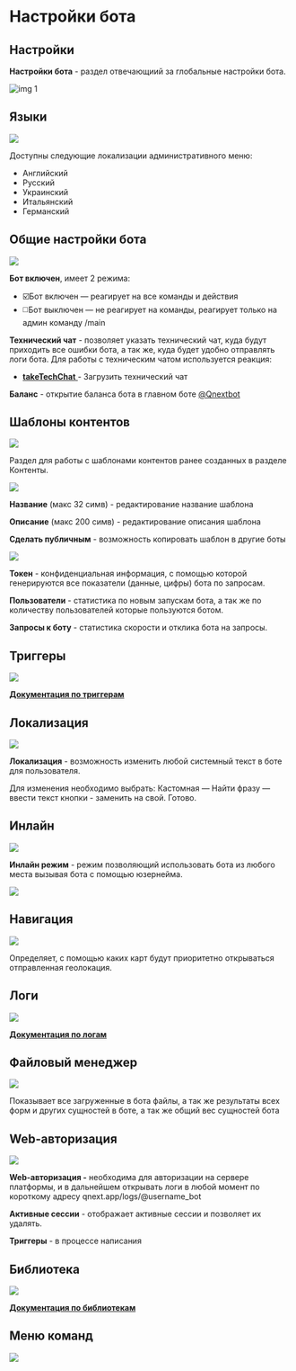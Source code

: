 # Настройки бота
## Настройки
**Настройки бота** - раздел отвечающиий за глобальные настройки бота.

![img 1](./1.png)

## Языки
![](./2.png)

Доступны следующие локализации административного меню:
* Английский
* Русский
* Украинский
* Итальянский 
* Германский

## Общие настройки бота
![](./3.png)

**Бот включен**, имеет 2 режима:
* ☑️Бот включен  — реагирует на все команды и действия
* ◻️Бот выключен — не реагирует на команды, реагирует только на админ команду /main

**Технический чат** - позволяет указать технический чат, куда будут приходить все ошибки бота, а так же, куда будет удобно отправлять логи бота. Для работы с техническим чатом используется реакция:
* [**takeTechChat**  ](/docs-test/ext/reactions/taketechchat)- Загрузить технический чат

**Баланс** - открытие баланса бота в главном боте [@Qnextbot](http://t.me/QNextBot) 
## Шаблоны контентов
![](./4.png)

Раздел для работы с шаблонами контентов ранее созданных в разделе Контенты.

![](./5.png)

**Название** (макс 32 симв) - редактирование название шаблона 

**Описание** (макс 200 симв) - редактирование описания шаблона

**Сделать публичным** - возможность копировать шаблон в другие боты


![](./6.png)

**Токен** - конфиденциальная информация, с помощью которой генерируются все показатели (данные, цифры) бота по запросам.

**Пользователи** - статистика по новым запускам бота, а так же по количеству пользователей которые пользуются ботом.

**Запросы к боту** - статистика скорости и отклика бота на запросы.
## Триггеры
![](./7.png)

[**Документация по триггерам**](/docs-test/article/triggers)

## Локализация
![](./8.png)

**Локализация** - возможность изменить любой системный текст в боте для пользователя.

Для изменения необходимо выбрать: Кастомная — Найти фразу — ввести текст кнопки - заменить на свой. Готово.
## Инлайн
![](./9.png)

**Инлайн режим** - режим позволяющий использовать бота из любого места вызывая бота с помощью юзернейма.

![](./10.png)


## Навигация
![](./11.png)

Определяет, с помощью каких карт будут приоритетно открываться отправленная геолокация.


## Логи
![](./12.png)

[**Документация по логам**](/docs-test/ext/reactions/log)


## Файловый менеджер
![](./13.png)

Показывает все загруженные в бота файлы, а так же результаты всех форм и других сущностей в боте, а так же общий вес сущностей бота

## Web-авторизация
![](./14.png)

**Web-авторизация -** необходима для авторизации на сервере платформы, и в дальнейшем открывать логи в любой момент по короткому адресу qnext.app/logs/@username_bot

**Активные сессии** - отображает активные сессии и позволяет их удалять.

**Триггеры** - в процессе написания

## Библиотека
![](./15.png)

[**Документация по библиотекам**](/docs-test/ext/script/library)


## Меню команд
![](./16.png)
